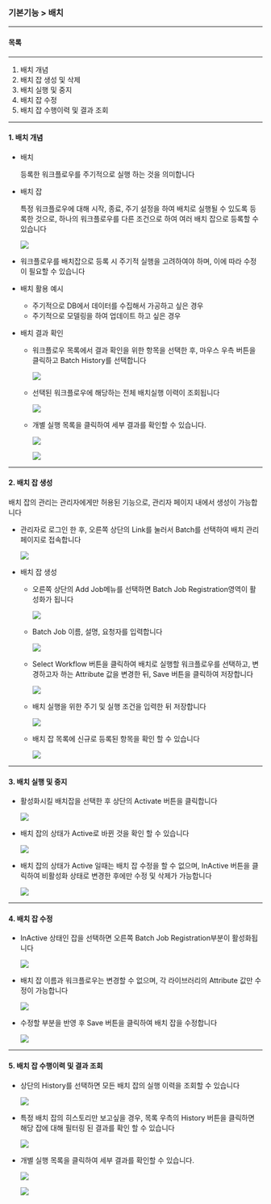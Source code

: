 ### 기본기능  > 배치



------
#### 목록

----

1. 배치 개념
2. 배치 잡 생성 및 삭제
3. 배치 실행 및 중지
4. 배치 잡 수정
5. 배치 잡 수행이력 및 결과 조회



------

#### 1. 배치 개념



* 배치

  등록한 워크플로우를 주기적으로 실행 하는 것을 의미합니다

  

* 배치 잡

  특정 워크플로우에 대해 시작, 종료, 주기 설정을 하여 배치로 실행될 수 있도록 등록한 것으로, 하나의 워크플로우를 다른 조건으로 하여 여러 배치 잡으로 등록할 수 있습니다

  ![](./img/기본기능_08_배치-01.png)

  

* 워크플로우를 배치잡으로 등록 시 주기적 실행을 고려하여야 하며, 이에 따라 수정이 필요할 수 있습니다

  

* 배치 활용 예시

  * 주기적으로 DB에서 데이터를 수집해서 가공하고 싶은 경우
  * 주기적으로 모델링을 하여 업데이트 하고 싶은 경우
  
  

- 배치 결과 확인

  - 워크플로우 목록에서 결과 확인을 위한 항목을 선택한 후, 마우스 우측 버튼을 클릭하고 Batch History를 선택합니다

    ![](./img/기본기능_08_배치-25.png)

    

  - 선택된 워크플로우에 해당하는 전체 배치실행 이력이 조회됩니다

    ![](./img/기본기능_08_배치-26.png)

    

  - 개별 실행 목록을 클릭하여 세부 결과를 확인할 수 있습니다.

    ![](./img/기본기능_08_배치-28.png)

    

    ![](./img/기본기능_08_배치-29.png)

    

------

#### 2. 배치 잡 생성

배치 잡의 관리는 관리자에게만 허용된 기능으로, 관리자 페이지 내에서 생성이 가능합니다



* 관리자로 로그인 한 후, 오른쪽 상단의 Link를 눌러서 Batch를 선택하여 배치 관리 페이지로 접속합니다

  ![](./img/기본기능_08_배치-05.png)

  

* 배치 잡 생성

  * 오른쪽 상단의 Add Job메뉴를 선택하면 Batch Job Registration영역이 활성화가 됩니다

    ![](./img/기본기능_08_배치-08.png)

    

  * Batch Job 이름, 설명, 요청자를 입력합니다

    ![](./img/기본기능_08_배치-09.png)

    

  * Select Workflow 버튼을 클릭하여 배치로 실행할 워크플로우를 선택하고, 변경하고자 하는 Attribute 값을 변경한 뒤, Save 버튼을 클릭하여 저장합니다

    ![](./img/기본기능_08_배치-10.png)

    

  * 배치 실행을 위한 주기 및 실행 조건을 입력한 뒤 저장합니다

    ![](./img/기본기능_08_배치-11.png)

    

  * 배치 잡 목록에 신규로 등록된 항목을 확인 할 수 있습니다

    ![](./img/기본기능_08_배치-12.png)

    

------

#### 3. 배치 실행 및 중지



- 활성화시킬 배치잡을 선택한 후 상단의 Activate 버튼을 클릭합니다

  ![](./img/기본기능_08_배치-13.png)

  

- 배치 잡의 상태가 Active로 바뀐 것을 확인 할 수 있습니다

  ![](./img/기본기능_08_배치-14.png)

  

- 배치 잡의 상태가 Active 일때는 배치 잡 수정을 할 수 없으며, InActive 버튼을 클릭하여 비활성화 상태로 변경한 후에만 수정 및 삭제가 가능합니다

  ![](./img/기본기능_08_배치-15.png)

  

------

#### 4. 배치 잡 수정

- InActive 상태인 잡을 선택하면 오른쪽 Batch Job Registration부분이 활성화됩니다

  ![](./img/기본기능_08_배치-16.png)

  

- 배치 잡 이름과 워크플로우는 변경할 수 없으며, 각 라이브러리의 Attribute 값만 수정이 가능합니다

  ![](./img/기본기능_08_배치-17.png)

  

- 수정할 부분을 반영 후 Save 버튼을 클릭하여 배치 잡을 수정합니다

  ![](./img/기본기능_08_배치-18.png)

  

------

#### 5. 배치 잡 수행이력 및 결과 조회



- 상단의 History를 선택하면 모든 배치 잡의 실행 이력을 조회할 수 있습니다

  ![](./img/기본기능_08_배치-19.png)

  

- 특정 배치 잡의 히스토리만 보고싶을 경우, 목록 우측의  History 버튼을 클릭하면 해당 잡에 대해 필터링 된 결과를 확인 할 수 있습니다

  ![](./img/기본기능_08_배치-21.png)

  

- 개별 실행 목록을 클릭하여 세부 결과를 확인할 수 있습니다.

    ![](./img/기본기능_08_배치-28.png)

    

    ![](./img/기본기능_08_배치-29.png)



